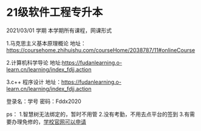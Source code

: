 # 21级软件工程专升本

2021/03/01 学期  本学期所有课程，网课形式

1.马克思主义基本原理概论
地址：https://coursehome.zhihuishu.com/courseHome/2038787/11#onlineCourse

2.计算机科学导论
地址:https://fudanlearning.o-learn.cn/learning/index_fdjj.action

3.c++ 程序设计
地址：https://fudanlearning.o-learn.cn/learning/index_fdjj.action

登录名：学号
密码：Fddx2020

ps：
1.智慧树无法绑定的，暂时不用管
2.没有考勤，不用去点平台的签到
3.有需要办理免修的，[学校官网可以申请](http://ceis.cce.fudan.edu.cn/cce/login/student/main.jsp) 

